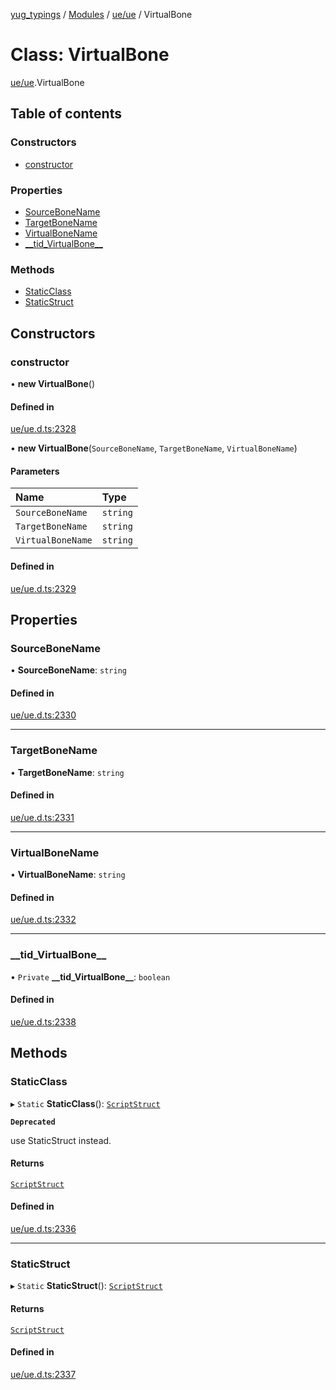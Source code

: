 [yug_typings](../README.md) / [Modules](../modules.md) / [ue/ue](../modules/ue_ue.md) / VirtualBone

# Class: VirtualBone

[ue/ue](../modules/ue_ue.md).VirtualBone

## Table of contents

### Constructors

- [constructor](ue_ue.VirtualBone.md#constructor)

### Properties

- [SourceBoneName](ue_ue.VirtualBone.md#sourcebonename)
- [TargetBoneName](ue_ue.VirtualBone.md#targetbonename)
- [VirtualBoneName](ue_ue.VirtualBone.md#virtualbonename)
- [\_\_tid\_VirtualBone\_\_](ue_ue.VirtualBone.md#__tid_virtualbone__)

### Methods

- [StaticClass](ue_ue.VirtualBone.md#staticclass)
- [StaticStruct](ue_ue.VirtualBone.md#staticstruct)

## Constructors

### constructor

• **new VirtualBone**()

#### Defined in

[ue/ue.d.ts:2328](https://github.com/YugMetaverse/yug_typings/blob/b7d9b19/ue/ue.d.ts#L2328)

• **new VirtualBone**(`SourceBoneName`, `TargetBoneName`, `VirtualBoneName`)

#### Parameters

| Name | Type |
| :------ | :------ |
| `SourceBoneName` | `string` |
| `TargetBoneName` | `string` |
| `VirtualBoneName` | `string` |

#### Defined in

[ue/ue.d.ts:2329](https://github.com/YugMetaverse/yug_typings/blob/b7d9b19/ue/ue.d.ts#L2329)

## Properties

### SourceBoneName

• **SourceBoneName**: `string`

#### Defined in

[ue/ue.d.ts:2330](https://github.com/YugMetaverse/yug_typings/blob/b7d9b19/ue/ue.d.ts#L2330)

___

### TargetBoneName

• **TargetBoneName**: `string`

#### Defined in

[ue/ue.d.ts:2331](https://github.com/YugMetaverse/yug_typings/blob/b7d9b19/ue/ue.d.ts#L2331)

___

### VirtualBoneName

• **VirtualBoneName**: `string`

#### Defined in

[ue/ue.d.ts:2332](https://github.com/YugMetaverse/yug_typings/blob/b7d9b19/ue/ue.d.ts#L2332)

___

### \_\_tid\_VirtualBone\_\_

• `Private` **\_\_tid\_VirtualBone\_\_**: `boolean`

#### Defined in

[ue/ue.d.ts:2338](https://github.com/YugMetaverse/yug_typings/blob/b7d9b19/ue/ue.d.ts#L2338)

## Methods

### StaticClass

▸ `Static` **StaticClass**(): [`ScriptStruct`](ue_ue.ScriptStruct.md)

**`Deprecated`**

use StaticStruct instead.

#### Returns

[`ScriptStruct`](ue_ue.ScriptStruct.md)

#### Defined in

[ue/ue.d.ts:2336](https://github.com/YugMetaverse/yug_typings/blob/b7d9b19/ue/ue.d.ts#L2336)

___

### StaticStruct

▸ `Static` **StaticStruct**(): [`ScriptStruct`](ue_ue.ScriptStruct.md)

#### Returns

[`ScriptStruct`](ue_ue.ScriptStruct.md)

#### Defined in

[ue/ue.d.ts:2337](https://github.com/YugMetaverse/yug_typings/blob/b7d9b19/ue/ue.d.ts#L2337)
